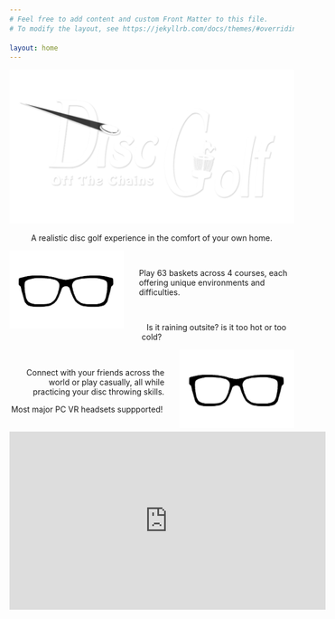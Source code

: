 ```yaml
---
# Feel free to add content and custom Front Matter to this file.
# To modify the layout, see https://jekyllrb.com/docs/themes/#overriding-theme-defaults

layout: home
---
```



![OffTheChainsDiscGolfVirtualReality](/images/discGolf_Logo_offTheChains_inverted.png)



<p style=" text-align: center;">A realistic disc golf experience in the comfort of your own home.</p>
<img src="/images/dreamnerdylogo_inverted.png" style="width: 40%; float: left; margin-right: 2em;">
<div style="width: 60%; margin-left: auto;">
    <p style="margin-top: 15%;">Play 63 baskets across 4 courses, each offering unique environments and difficulties.</p>
</div>
<br>
<p style=" text-align: center;">Is it raining outsite? is it too hot or too cold?</p>
<img src="/images/dreamnerdylogo_inverted.png" style="width: 40%; float: right; margin-left: 2em;">
<div style="width: 60%; text-align: right;">
    <p style="margin-top: 15%;">Connect with your friends across the world or play casually, all while practicing your disc throwing skills. </p>
</div>
<p style=" text-align: center;">Most major PC VR headsets suppported!</p>
<br>









<iframe width="560" height="315" src="https://www.youtube.com/embed/Q2s6zVlQmm4" frameborder="0" allow="accelerometer; autoplay; encrypted-media; gyroscope; picture-in-picture" allowfullscreen></iframe>
